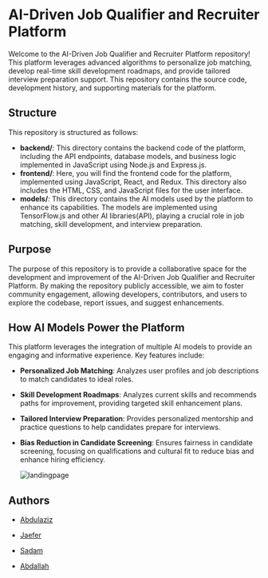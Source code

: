 # AI-Driven Job Qualifier and Recruiter Platform

Welcome to the AI-Driven Job Qualifier and Recruiter Platform repository! This platform leverages advanced algorithms to personalize job matching, develop real-time skill development roadmaps, and provide tailored interview preparation support. This repository contains the source code, development history, and supporting materials for the platform.




## Structure

This repository is structured as follows:

- **backend/**: This directory contains the backend code of the platform, including the API endpoints, database models, and business logic implemented in JavaScript using Node.js and Express.js.
- **frontend/**: Here, you will find the frontend code for the platform, implemented using JavaScript, React, and Redux. This directory also includes the HTML, CSS, and JavaScript files for the user interface.
- **models/**: This directory contains the AI models used by the platform to enhance its capabilities. The models are implemented using TensorFlow.js and other AI libraries(API), playing a crucial role in job matching, skill development, and interview preparation.

## Purpose

The purpose of this repository is to provide a collaborative space for the development and improvement of the AI-Driven Job Qualifier and Recruiter Platform. By making the repository publicly accessible, we aim to foster community engagement, allowing developers, contributors, and users to explore the codebase, report issues, and suggest enhancements.

## How AI Models Power the Platform

This platform leverages the integration of multiple AI models to provide an engaging and informative experience. Key features include:

- **Personalized Job Matching**: Analyzes user profiles and job descriptions to match candidates to ideal roles.
- **Skill Development Roadmaps**: Analyzes current skills and recommends paths for improvement, providing targeted skill enhancement plans.
- **Tailored Interview Preparation**: Provides personalized mentorship and practice questions to help candidates prepare for interviews.
- **Bias Reduction in Candidate Screening**: Ensures fairness in candidate screening, focusing on qualifications and cultural fit to reduce bias and enhance hiring efficiency.

  ![landingpage](https://github.com/user-attachments/assets/fdd55641-8c08-4b2d-8204-d8f68446a511)

## Authors

- [Abdulaziz](https://www.github.com/Abdulazizgr)

- [Jaefer](https://github.com/Jaefer-Kemal)

- [Sadam](https://github.com/Urz1)

- [Abdallah](https://github.com/Abd453)

